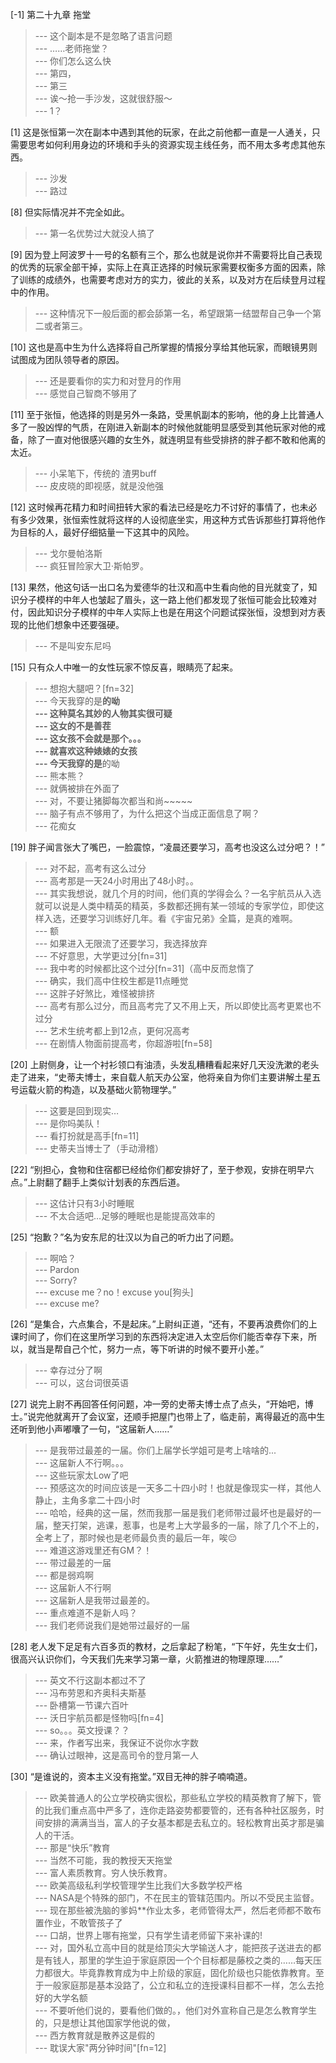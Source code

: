 
[-1] 第二十九章 拖堂
>--- 这个副本是不是忽略了语言问题<br>
>--- ……老师拖堂？<br>
>--- 你们怎么这么快<br>
>--- 第四，<br>
>--- 第三<br>
>--- 诶～抢一手沙发，这就很舒服～<br>
>--- 1？<br>

[1] 这是张恒第一次在副本中遇到其他的玩家，在此之前他都一直是一人通关，只需要思考如何利用身边的环境和手头的资源实现主线任务，而不用太多考虑其他东西。
>--- 沙发<br>
>--- 路过<br>

[8] 但实际情况并不完全如此。
>--- 第一名优势过大就没人搞了<br>

[9] 因为登上阿波罗十一号的名额有三个，那么也就是说你并不需要将比自己表现的优秀的玩家全部干掉，实际上在真正选择的时候玩家需要权衡多方面的因素，除了训练的成绩外，也需要考虑对方的实力，彼此的关系，以及对方在后续登月过程中的作用。
>--- 这种情况下一般后面的都会舔第一名，希望跟第一结盟帮自己争一个第二或者第三。<br>

[10] 这也是高中生为什么选择将自己所掌握的情报分享给其他玩家，而眼镜男则试图成为团队领导者的原因。
>--- 还是要看你的实力和对登月的作用<br>
>--- 感觉自己智商不够用了<br>

[11] 至于张恒，他选择的则是另外一条路，受黑帆副本的影响，他的身上比普通人多了一股凶悍的气质，在刚进入新副本的时候他就能明显感受到其他玩家对他的戒备，除了一直对他很感兴趣的女生外，就连明显有些受排挤的胖子都不敢和他离的太近。
>--- 小呆笔下，传统的 渣男buff<br>
>--- 皮皮晓的即视感，就是没他强<br>

[12] 这时候再花精力和时间扭转大家的看法已经是吃力不讨好的事情了，也未必有多少效果，张恒索性就将这样的人设彻底坐实，用这种方式告诉那些打算将他作为目标的人，最好仔细掂量一下这其中的风险。
>--- 戈尔曼帕洛斯<br>
>--- 疯狂冒险家大卫·斯帕罗。<br>

[13] 果然，他这句话一出口名为爱德华的壮汉和高中生看向他的目光就变了，知识分子模样的中年人也皱起了眉头，这一路上他们都发现了张恒可能会比较难对付，因此知识分子模样的中年人实际上也是在用这个问题试探张恒，没想到对方表现的比他们想象中还要强硬。
>--- 不是叫安东尼吗<br>

[15] 只有众人中唯一的女性玩家不惊反喜，眼睛亮了起来。
>--- 想抱大腿吧？[fn=32]<br>
>--- 今天我穿的是**的呦<br>
>--- 这种莫名其妙的人物其实很可疑<br>
>--- 这女的不是善茬<br>
>--- 这女孩不会就是那个。。。<br>
>--- 就喜欢这种婊婊的女孩<br>
>--- 今天我穿的是**的呦<br>
>--- 熊本熊？<br>
>--- 就俩被排在外面了<br>
>--- 对，不要让猪脚每次都当和尚~~~~~<br>
>--- 脑子有点不够用了，为什么把这个当成正面信息了啊？<br>
>--- 花痴女<br>

[19] 胖子闻言张大了嘴巴，一脸震惊，“凌晨还要学习，高考也没这么过分吧？！”
>--- 对不起，高考有这么过分<br>
>--- 高考那是一天24小时用出了48小时。。<br>
>--- 其实我想说，就几个月的时间，他们真的学得会么？一名宇航员从入选就可以说是人类中精英的精英，多数都还拥有某一领域的专家学位，即使这样入选，还要学习训练好几年。看《宇宙兄弟》全篇，是真的难啊。<br>
>--- 额<br>
>--- 如果进入无限流了还要学习，我选择放弃<br>
>--- 不好意思，大学更过分[fn=31]<br>
>--- 我中考的时候都比这个过分[fn=31]（高中反而怠惰了<br>
>--- 确实，我们高中住校生都是11点睡觉<br>
>--- 这胖子好煞比，难怪被排挤<br>
>--- 高考有那么过分，而且高考完了又不用上天，所以即使比高考更累也不过分<br>
>--- 艺术生统考都上到12点，更何况高考<br>
>--- 在剧情人物面前提高考，你超游啦[fn=58]<br>

[20] 上尉侧身，让一个衬衫领口有油渍，头发乱糟糟看起来好几天没洗漱的老头走了进来，“史蒂夫博士，来自载人航天办公室，他将亲自为你们主要讲解土星五号运载火箭的构造，以及基础火箭物理学。”
>--- 这要是回到现实…<br>
>--- 是你吗美队！<br>
>--- 看打扮就是高手[fn=11]<br>
>--- 史蒂夫当博士了（手动滑稽）<br>

[22] “别担心，食物和住宿都已经给你们都安排好了，至于参观，安排在明早六点。”上尉翻了翻手上类似计划表的东西后道。
>--- 这估计只有3小时睡眠<br>
>--- 不太合适吧…足够的睡眠也是能提高效率的<br>

[25] “抱歉？”名为安东尼的壮汉以为自己的听力出了问题。
>--- 啊哈？<br>
>--- Pardon<br>
>--- Sorry?<br>
>--- excuse me？no！excuse you[狗头]<br>
>--- excuse me?<br>

[26] “是集合，六点集合，不是起床。”上尉纠正道，“还有，不要再浪费你们的上课时间了，你们在这里所学习到的东西将决定进入太空后你们能否幸存下来，所以，就当是帮自己个忙，努力一点，等下听讲的时候不要开小差。”
>--- 幸存过分了啊<br>
>--- 可以，这台词很英语<br>

[27] 说完上尉不再回答任何问题，冲一旁的史蒂夫博士点了点头，“开始吧，博士。”说完他就离开了会议室，还顺手把屋门也带上了，临走前，离得最近的高中生还听到他小声嘟囔了一句，“这届新人……”
>--- 是我带过最差的一届。你们上届学长学姐可是考上啥啥的...<br>
>--- 这届新人不行啊。。。<br>
>--- 这些玩家太Low了吧<br>
>--- 预感这次的时间应该是一天多二十四小时！也就是像现实一样，其他人静止，主角多拿二十四小时<br>
>--- 哈哈，经典的这一届，然而我那一届是我们老师带过最坏也是最好的一届，整天打架，逃课，惹事，也是考上大学最多的一届，除了几个不上的，全考上了，那时候也是老师最负责的最后一年，唉😔<br>
>--- 难道这游戏里还有GM？！<br>
>--- 带过最差的一届<br>
>--- 都是弱鸡啊<br>
>--- 这届新人不行啊<br>
>--- 这届新人是我带过最差的。<br>
>--- 重点难道不是新人吗？<br>
>--- 我们老师说我们是她带过最好的一届<br>

[28] 老人发下足足有六百多页的教材，之后拿起了粉笔，“下午好，先生女士们，很高兴认识你们，今天我们先来学习第一章，火箭推进的物理原理……”
>--- 英文不行这副本都过不了<br>
>--- 冯布劳恩和齐奥科夫斯基<br>
>--- 卧槽第一节课六百叶<br>
>--- 沃日宇航员都是怪物吗[fn=4]<br>
>--- so。。。英文授课？？<br>
>--- 来，作者写出来，我保证不说你水字数<br>
>--- 确认过眼神，这是高司令的登月第一人<br>

[30] “是谁说的，资本主义没有拖堂。”双目无神的胖子喃喃道。
>--- 欧美普通人的公立学校确实很松，那些私立学校的精英教育了解下，管的比我们重点高中严多了，连你走路姿势都要管的，还有各种社区服务，时间安排的满满当当，富人的子女基本都是去私立的。轻松教育出英才那是骗人的干活。<br>
>--- 那是“快乐”教育<br>
>--- 当然不可能，我的教授天天拖堂<br>
>--- 富人素质教育。穷人快乐教育。<br>
>--- 欧美高级私利学校管理学生比我们大多数学校严格<br>
>--- NASA是个特殊的部门，不在民主的管辖范围内。所以不受民主监督。<br>
>--- 现在那些被洗脑的爹妈**作业太多，老师管得太严，然后老师都不敢布置作业，不敢管孩子了<br>
>--- 口胡，世界上哪有拖堂，只有学生请老师留下来补课的!<br>
>--- 对，国外私立高中目的就是给顶尖大学输送人才，能把孩子送进去的都是有钱人，那里的学生迫于家庭原因一个个目标都是藤校之类的……每天压力都很大。毕竟靠教育成为中上阶级的家庭，固化阶级也只能依靠教育。至于一般家庭那是基本没路了，公立和私立的连授课科目都不一样，怎么去抢好的大学名额<br>
>--- 不要听他们说的，要看他们做的。，他们对外宣称自己是怎么教育学生的，只是想让其他国家学他说的做，<br>
>--- 西方教育就是散养这是假的<br>
>--- 耽误大家"两分钟时间"[fn=12]<br>
